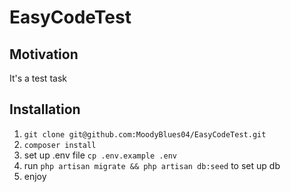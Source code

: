 # EasyCodeTest

## Motivation
It's a test task

## Installation
1. ```git clone git@github.com:MoodyBlues04/EasyCodeTest.git```
2. ```composer install```
3. set up .env file ```cp .env.example .env```
4. run ```php artisan migrate && php artisan db:seed``` to set up db
5. enjoy
